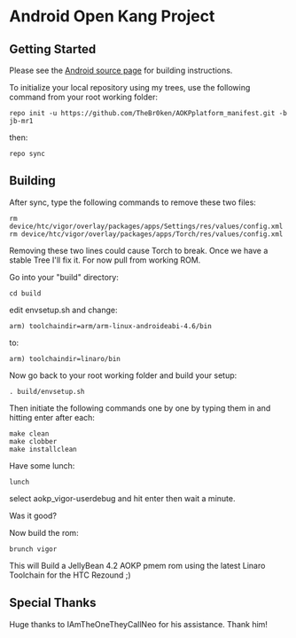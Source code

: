 Android Open Kang Project
=========================





Getting Started
---------------

Please see the [Android source page](http://source.android.com/source/index.html) for building instructions.

To initialize your local repository using my trees, use the following command from your root working folder:

    repo init -u https://github.com/TheBr0ken/AOKPplatform_manifest.git -b jb-mr1

then:

    repo sync




Building
--------

After sync, type the following commands to remove these two files:

    rm device/htc/vigor/overlay/packages/apps/Settings/res/values/config.xml
    rm device/htc/vigor/overlay/packages/apps/Torch/res/values/config.xml

Removing these two lines could cause Torch to break. Once we have a stable Tree I'll 
fix it. For now pull from working ROM.

Go into your "build" directory:

    cd build

edit envsetup.sh and change:

    arm) toolchaindir=arm/arm-linux-androideabi-4.6/bin

to:

    arm) toolchaindir=linaro/bin

Now go back to your root working folder and build your setup:

    . build/envsetup.sh

Then initiate the following commands one by one by typing them in and hitting enter after each:

    make clean
    make clobber
    make installclean

Have some lunch:

    lunch

select aokp_vigor-userdebug and hit enter then wait a minute.

Was it good?

Now build the rom:

    brunch vigor

This will Build a JellyBean 4.2 AOKP pmem rom using the latest Linaro Toolchain for the HTC Rezound ;)

    
    
Special Thanks
--------------
Huge thanks to IAmTheOneTheyCallNeo for his assistance. Thank him!
